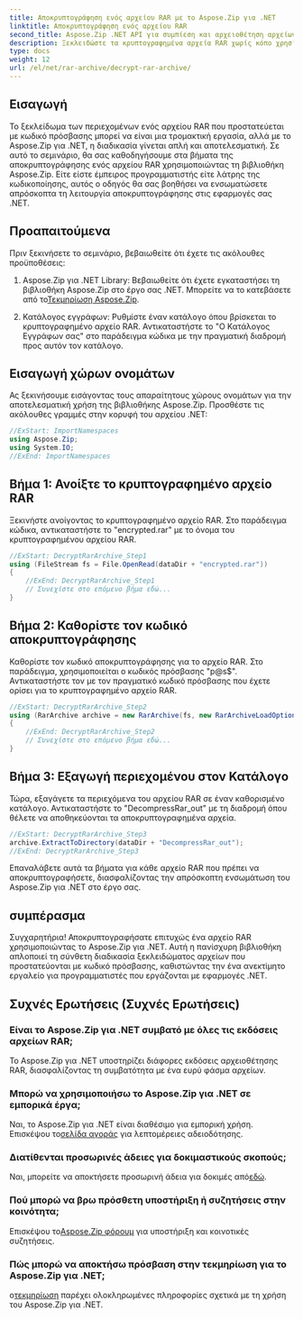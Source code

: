```yaml
---
title: Αποκρυπτογράφηση ενός αρχείου RAR με το Aspose.Zip για .NET
linktitle: Αποκρυπτογράφηση ενός αρχείου RAR
second_title: Aspose.Zip .NET API για συμπίεση και αρχειοθέτηση αρχείων
description: Ξεκλειδώστε τα κρυπτογραφημένα αρχεία RAR χωρίς κόπο χρησιμοποιώντας το Aspose.Zip για .NET. Ακολουθήστε τον βήμα προς βήμα οδηγό μας για απρόσκοπτη ενσωμάτωση και αποτελεσματική αποκρυπτογράφηση.
type: docs
weight: 12
url: /el/net/rar-archive/decrypt-rar-archive/
---
```


## Εισαγωγή

Το ξεκλείδωμα των περιεχομένων ενός αρχείου RAR που προστατεύεται με κωδικό πρόσβασης μπορεί να είναι μια τρομακτική εργασία, αλλά με το Aspose.Zip για .NET, η διαδικασία γίνεται απλή και αποτελεσματική. Σε αυτό το σεμινάριο, θα σας καθοδηγήσουμε στα βήματα της αποκρυπτογράφησης ενός αρχείου RAR χρησιμοποιώντας τη βιβλιοθήκη Aspose.Zip. Είτε είστε έμπειρος προγραμματιστής είτε λάτρης της κωδικοποίησης, αυτός ο οδηγός θα σας βοηθήσει να ενσωματώσετε απρόσκοπτα τη λειτουργία αποκρυπτογράφησης στις εφαρμογές σας .NET.

## Προαπαιτούμενα

Πριν ξεκινήσετε το σεμινάριο, βεβαιωθείτε ότι έχετε τις ακόλουθες προϋποθέσεις:

1.  Aspose.Zip για .NET Library: Βεβαιωθείτε ότι έχετε εγκαταστήσει τη βιβλιοθήκη Aspose.Zip στο έργο σας .NET. Μπορείτε να το κατεβάσετε από το[Τεκμηρίωση Aspose.Zip](https://reference.aspose.com/zip/net/).

2. Κατάλογος εγγράφων: Ρυθμίστε έναν κατάλογο όπου βρίσκεται το κρυπτογραφημένο αρχείο RAR. Αντικαταστήστε το "Ο Κατάλογος Εγγράφων σας" στο παράδειγμα κώδικα με την πραγματική διαδρομή προς αυτόν τον κατάλογο.

## Εισαγωγή χώρων ονομάτων

Ας ξεκινήσουμε εισάγοντας τους απαραίτητους χώρους ονομάτων για την αποτελεσματική χρήση της βιβλιοθήκης Aspose.Zip. Προσθέστε τις ακόλουθες γραμμές στην κορυφή του αρχείου .NET:

```csharp
//ExStart: ImportNamespaces
using Aspose.Zip;
using System.IO;
//ExEnd: ImportNamespaces
```

## Βήμα 1: Ανοίξτε το κρυπτογραφημένο αρχείο RAR

Ξεκινήστε ανοίγοντας το κρυπτογραφημένο αρχείο RAR. Στο παράδειγμα κώδικα, αντικαταστήστε το "encrypted.rar" με το όνομα του κρυπτογραφημένου αρχείου RAR.

```csharp
//ExStart: DecryptRarArchive_Step1
using (FileStream fs = File.OpenRead(dataDir + "encrypted.rar"))
{
    //ExEnd: DecryptRarArchive_Step1
    // Συνεχίστε στο επόμενο βήμα εδώ...
}
```

## Βήμα 2: Καθορίστε τον κωδικό αποκρυπτογράφησης

Καθορίστε τον κωδικό αποκρυπτογράφησης για το αρχείο RAR. Στο παράδειγμα, χρησιμοποιείται ο κωδικός πρόσβασης "p@s$". Αντικαταστήστε τον με τον πραγματικό κωδικό πρόσβασης που έχετε ορίσει για το κρυπτογραφημένο αρχείο RAR.

```csharp
//ExStart: DecryptRarArchive_Step2
using (RarArchive archive = new RarArchive(fs, new RarArchiveLoadOptions() { DecryptionPassword = "p@s$" }))
{
    //ExEnd: DecryptRarArchive_Step2
    // Συνεχίστε στο επόμενο βήμα εδώ...
}
```

## Βήμα 3: Εξαγωγή περιεχομένου στον Κατάλογο

Τώρα, εξαγάγετε τα περιεχόμενα του αρχείου RAR σε έναν καθορισμένο κατάλογο. Αντικαταστήστε το "DecompressRar_out" με τη διαδρομή όπου θέλετε να αποθηκεύονται τα αποκρυπτογραφημένα αρχεία.

```csharp
//ExStart: DecryptRarArchive_Step3
archive.ExtractToDirectory(dataDir + "DecompressRar_out");
//ExEnd: DecryptRarArchive_Step3
```

Επαναλάβετε αυτά τα βήματα για κάθε αρχείο RAR που πρέπει να αποκρυπτογραφήσετε, διασφαλίζοντας την απρόσκοπτη ενσωμάτωση του Aspose.Zip για .NET στο έργο σας.

## συμπέρασμα

Συγχαρητήρια! Αποκρυπτογραφήσατε επιτυχώς ένα αρχείο RAR χρησιμοποιώντας το Aspose.Zip για .NET. Αυτή η πανίσχυρη βιβλιοθήκη απλοποιεί τη σύνθετη διαδικασία ξεκλειδώματος αρχείων που προστατεύονται με κωδικό πρόσβασης, καθιστώντας την ένα ανεκτίμητο εργαλείο για προγραμματιστές που εργάζονται με εφαρμογές .NET.

## Συχνές Ερωτήσεις (Συχνές Ερωτήσεις)

### Είναι το Aspose.Zip για .NET συμβατό με όλες τις εκδόσεις αρχείων RAR;
Το Aspose.Zip για .NET υποστηρίζει διάφορες εκδόσεις αρχειοθέτησης RAR, διασφαλίζοντας τη συμβατότητα με ένα ευρύ φάσμα αρχείων.

### Μπορώ να χρησιμοποιήσω το Aspose.Zip για .NET σε εμπορικά έργα;
 Ναι, το Aspose.Zip για .NET είναι διαθέσιμο για εμπορική χρήση. Επισκέψου το[σελίδα αγοράς](https://purchase.aspose.com/buy) για λεπτομέρειες αδειοδότησης.

### Διατίθενται προσωρινές άδειες για δοκιμαστικούς σκοπούς;
 Ναι, μπορείτε να αποκτήσετε προσωρινή άδεια για δοκιμές από[εδώ](https://purchase.aspose.com/temporary-license/).

### Πού μπορώ να βρω πρόσθετη υποστήριξη ή συζητήσεις στην κοινότητα;
 Επισκέψου το[Aspose.Zip φόρουμ](https://forum.aspose.com/c/zip/37) για υποστήριξη και κοινοτικές συζητήσεις.

### Πώς μπορώ να αποκτήσω πρόσβαση στην τεκμηρίωση για το Aspose.Zip για .NET;
 ο[τεκμηρίωση](https://reference.aspose.com/zip/net/) παρέχει ολοκληρωμένες πληροφορίες σχετικά με τη χρήση του Aspose.Zip για .NET.
